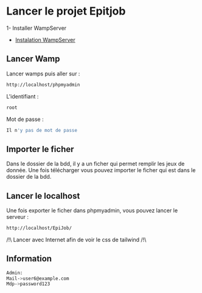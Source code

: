 # Lancer le projet Epitjob

1- Installer WampServer

- [Instalation WampServer](https://www.wampserver.com/)


## Lancer Wamp

Lancer wamps puis aller sur : 
```bash
http://localhost/phpmyadmin
```
L'identifiant :
```Bash
root
```
Mot de passe : 
```Bash
Il n'y pas de mot de passe
```

## Importer le ficher

Dans le dossier de la bdd, il y a un ficher qui permet remplir les jeux de donnée.
Une fois télécharger vous pouvez importer le ficher qui est dans le dossier de la bdd.

## Lancer le localhost

Une fois exporter le ficher dans phpmyadmin, vous pouvez lancer le serveur : 
```bash
http://localhost/EpiJob/
```

/!\ Lancer avec Internet afin de voir le css de tailwind /!\

## Information 

```bash
Admin:
Mail->user6@example.com
Mdp->password123 
```